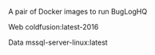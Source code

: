 A pair of Docker images to run BugLogHQ

Web
	coldfusion:latest-2016

Data
	mssql-server-linux:latest

